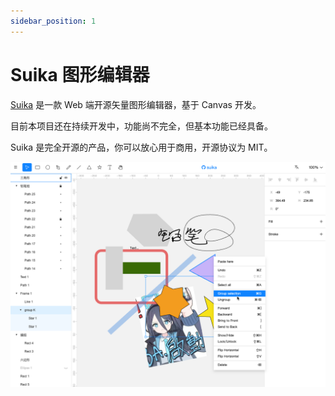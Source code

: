```yaml
---
sidebar_position: 1
---
```


# Suika 图形编辑器

[Suika](https://github.com/F-star/suika) 是一款 Web 端开源矢量图形编辑器，基于 Canvas 开发。

目前本项目还在持续开发中，功能尚不完全，但基本功能已经具备。

Suika 是完全开源的产品，你可以放心用于商用，开源协议为 MIT。

![](./screenshot.png)